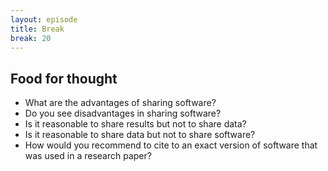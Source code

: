 ```yaml
---
layout: episode
title: Break
break: 20
---
```


## Food for thought

- What are the advantages of sharing software?
- Do you see disadvantages in sharing software?
- Is it reasonable to share results but not to share data?
- Is it reasonable to share data but not to share software?
- How would you recommend to cite to an exact version of software that was used in a research paper?